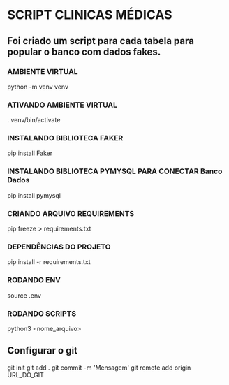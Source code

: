 # SCRIPT CLINICAS MÉDICAS

## Foi criado um script para cada tabela para popular o banco com dados fakes.

### AMBIENTE VIRTUAL
python -m venv venv

### ATIVANDO AMBIENTE VIRTUAL
. venv/bin/activate

### INSTALANDO BIBLIOTECA FAKER
pip install Faker

### INSTALANDO BIBLIOTECA PYMYSQL PARA CONECTAR Banco Dados
pip install pymysql

### CRIANDO ARQUIVO REQUIREMENTS
pip freeze > requirements.txt

### DEPENDÊNCIAS DO PROJETO
pip install -r requirements.txt

### RODANDO ENV
source .env

### RODANDO SCRIPTS
python3 <nome_arquivo>

## Configurar o git
git init
git add .
git commit -m 'Mensagem'
git remote add origin URL_DO_GIT
